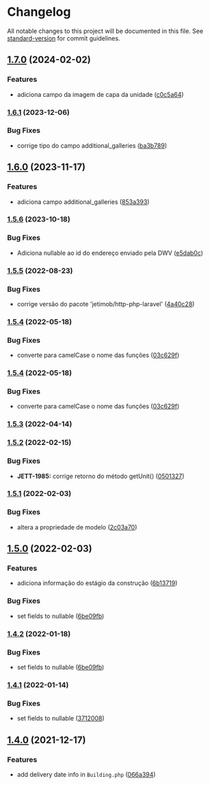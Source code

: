 # Changelog

All notable changes to this project will be documented in this file. See [standard-version](https://github.com/conventional-changelog/standard-version) for commit guidelines.

## [1.7.0](https://github.com/jetimob/dwv-sdk-php-laravel/compare/v1.6.1...v1.7.0) (2024-02-02)


### Features

* adiciona campo da imagem de capa da unidade ([c0c5a64](https://github.com/jetimob/dwv-sdk-php-laravel/commit/c0c5a640d40e37c500170b9c15d77f004b5c6e4c))

### [1.6.1](https://github.com/jetimob/dwv-sdk-php-laravel/compare/v1.6.0...v1.6.1) (2023-12-06)


### Bug Fixes

* corrige tipo do campo additional_galleries ([ba3b789](https://github.com/jetimob/dwv-sdk-php-laravel/commit/ba3b78927410bf3ab2111eaaaaec41ab591223d6))

## [1.6.0](https://github.com/jetimob/dwv-sdk-php-laravel/compare/v1.5.6...v1.6.0) (2023-11-17)


### Features

* adiciona campo additional_galleries ([853a393](https://github.com/jetimob/dwv-sdk-php-laravel/commit/853a393b8bc2c9627cfd59b4a8425d84c79bf045))

### [1.5.6](https://github.com/jetimob/dwv-sdk-php-laravel/compare/v1.5.5...v1.5.6) (2023-10-18)


### Bug Fixes

* Adiciona nullable ao id do endereço enviado pela DWV ([e5dab0c](https://github.com/jetimob/dwv-sdk-php-laravel/commit/e5dab0ca936e857be907151be559757184af276d))

### [1.5.5](https://github.com/jetimob/dwv-sdk-php-laravel/compare/v1.5.4...v1.5.5) (2022-08-23)


### Bug Fixes

* corrige versão do pacote 'jetimob/http-php-laravel' ([4a40c28](https://github.com/jetimob/dwv-sdk-php-laravel/commit/4a40c289a3c7a0127e86563ebc97db91197b2d9a))

### [1.5.4](https://github.com/jetimob/dwv-sdk-php-laravel/compare/v1.5.3...v1.5.4) (2022-05-18)


### Bug Fixes

* converte para camelCase o nome das funções ([03c629f](https://github.com/jetimob/dwv-sdk-php-laravel/commit/03c629fcb99e7d32a2dc8337518503bd34dfe846))

### [1.5.4](https://github.com/jetimob/dwv-sdk-php-laravel/compare/v1.5.3...v1.5.4) (2022-05-18)


### Bug Fixes

* converte para camelCase o nome das funções ([03c629f](https://github.com/jetimob/dwv-sdk-php-laravel/commit/03c629fcb99e7d32a2dc8337518503bd34dfe846))

### [1.5.3](https://github.com/jetimob/dwv-sdk-php-laravel/compare/v1.5.2...v1.5.3) (2022-04-14)

### [1.5.2](https://github.com/jetimob/dwv-sdk-php-laravel/compare/v1.5.1...v1.5.2) (2022-02-15)


### Bug Fixes

* **JETT-1985:** corrige retorno do método getUnit() ([0501327](https://github.com/jetimob/dwv-sdk-php-laravel/commit/0501327091fa8349997ad43591b5e58d42c0b7c4))

### [1.5.1](https://github.com/jetimob/dwv-sdk-php-laravel/compare/v1.5.0...v1.5.1) (2022-02-03)


### Bug Fixes

* altera a propriedade de modelo ([2c03a70](https://github.com/jetimob/dwv-sdk-php-laravel/commit/2c03a70df4311f8f6ffcf94e8df367891b80d979))

## [1.5.0](https://github.com/jetimob/dwv-sdk-php-laravel/compare/v1.4.1...v1.5.0) (2022-02-03)


### Features

* adiciona informação do estágio da construção ([6b13719](https://github.com/jetimob/dwv-sdk-php-laravel/commit/6b13719a364f171cb0f51a68a91df864f8ae6631))


### Bug Fixes

* set fields to nullable ([6be09fb](https://github.com/jetimob/dwv-sdk-php-laravel/commit/6be09fb3334c295249b595dbc13b8819ac005911))

### [1.4.2](https://github.com/jetimob/dwv-sdk-php-laravel/compare/v1.4.1...v1.4.2) (2022-01-18)


### Bug Fixes

* set fields to nullable ([6be09fb](https://github.com/jetimob/dwv-sdk-php-laravel/commit/6be09fb3334c295249b595dbc13b8819ac005911))

### [1.4.1](https://github.com/jetimob/dwv-sdk-php-laravel/compare/v1.4.0...v1.4.1) (2022-01-14)


### Bug Fixes

* set fields to nullable ([3712008](https://github.com/jetimob/dwv-sdk-php-laravel/commit/37120088ae0dc7010f4ac763b101a9e710421774))

## [1.4.0](https://github.com/jetimob/dwv-sdk-php-laravel/compare/v1.3.1...v1.4.0) (2021-12-17)


### Features

* add delivery date info in `Building.php` ([066a394](https://github.com/jetimob/dwv-sdk-php-laravel/commit/066a3945867dfae2e71c9d353a1e35f9dd01b914))
